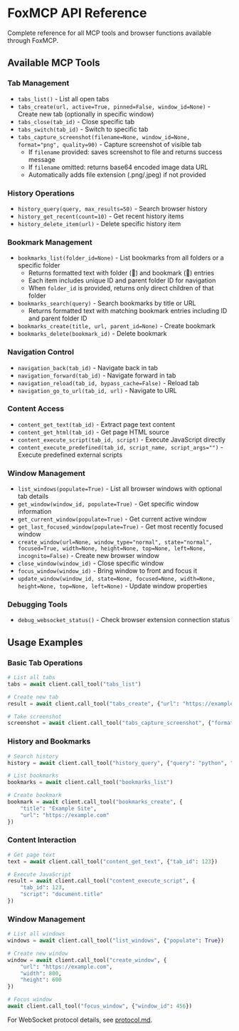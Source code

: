 # FoxMCP API Reference

Complete reference for all MCP tools and browser functions available through FoxMCP.

## Available MCP Tools

### Tab Management
- `tabs_list()` - List all open tabs
- `tabs_create(url, active=True, pinned=False, window_id=None)` - Create new tab (optionally in specific window)
- `tabs_close(tab_id)` - Close specific tab
- `tabs_switch(tab_id)` - Switch to specific tab
- `tabs_capture_screenshot(filename=None, window_id=None, format="png", quality=90)` - Capture screenshot of visible tab
  - If `filename` provided: saves screenshot to file and returns success message
  - If `filename` omitted: returns base64 encoded image data URL
  - Automatically adds file extension (.png/.jpeg) if not provided

### History Operations
- `history_query(query, max_results=50)` - Search browser history
- `history_get_recent(count=10)` - Get recent history items
- `history_delete_item(url)` - Delete specific history item

### Bookmark Management
- `bookmarks_list(folder_id=None)` - List bookmarks from all folders or a specific folder
  - Returns formatted text with folder (📁) and bookmark (🔖) entries
  - Each item includes unique ID and parent folder ID for navigation
  - When `folder_id` is provided, returns only direct children of that folder
- `bookmarks_search(query)` - Search bookmarks by title or URL
  - Returns formatted text with matching bookmark entries including ID and parent folder ID
- `bookmarks_create(title, url, parent_id=None)` - Create bookmark
- `bookmarks_delete(bookmark_id)` - Delete bookmark

### Navigation Control
- `navigation_back(tab_id)` - Navigate back in tab
- `navigation_forward(tab_id)` - Navigate forward in tab
- `navigation_reload(tab_id, bypass_cache=False)` - Reload tab
- `navigation_go_to_url(tab_id, url)` - Navigate to URL

### Content Access
- `content_get_text(tab_id)` - Extract page text content
- `content_get_html(tab_id)` - Get page HTML source
- `content_execute_script(tab_id, script)` - Execute JavaScript directly
- `content_execute_predefined(tab_id, script_name, script_args="")` - Execute predefined external scripts

### Window Management
- `list_windows(populate=True)` - List all browser windows with optional tab details
- `get_window(window_id, populate=True)` - Get specific window information
- `get_current_window(populate=True)` - Get current active window
- `get_last_focused_window(populate=True)` - Get most recently focused window
- `create_window(url=None, window_type="normal", state="normal", focused=True, width=None, height=None, top=None, left=None, incognito=False)` - Create new browser window
- `close_window(window_id)` - Close specific window
- `focus_window(window_id)` - Bring window to front and focus it
- `update_window(window_id, state=None, focused=None, width=None, height=None, top=None, left=None)` - Update window properties

### Debugging Tools
- `debug_websocket_status()` - Check browser extension connection status

## Usage Examples

### Basic Tab Operations
```python
# List all tabs
tabs = await client.call_tool("tabs_list")

# Create new tab
result = await client.call_tool("tabs_create", {"url": "https://example.com"})

# Take screenshot
screenshot = await client.call_tool("tabs_capture_screenshot", {"format": "png"})
```

### History and Bookmarks
```python
# Search history
history = await client.call_tool("history_query", {"query": "python", "max_results": 10})

# List bookmarks
bookmarks = await client.call_tool("bookmarks_list")

# Create bookmark
bookmark = await client.call_tool("bookmarks_create", {
    "title": "Example Site",
    "url": "https://example.com"
})
```

### Content Interaction
```python
# Get page text
text = await client.call_tool("content_get_text", {"tab_id": 123})

# Execute JavaScript
result = await client.call_tool("content_execute_script", {
    "tab_id": 123,
    "script": "document.title"
})
```

### Window Management
```python
# List all windows
windows = await client.call_tool("list_windows", {"populate": True})

# Create new window
window = await client.call_tool("create_window", {
    "url": "https://example.com",
    "width": 800,
    "height": 600
})

# Focus window
await client.call_tool("focus_window", {"window_id": 456})
```

For WebSocket protocol details, see [protocol.md](protocol.md).